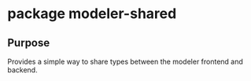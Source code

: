 # package modeler-shared

## Purpose

Provides a simple way to share types between the modeler frontend and backend.
